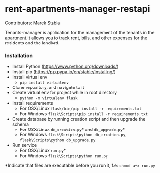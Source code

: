 # rent-apartments-manager-restapi

Contributors:
Marek Stabla

Tenants-manager is application for the management of the tenants in the apartment.It allows you to track rent, bills, and other expenses for the residents and the landlord.

### Installation

* Install Python (https://www.python.org/downloads/)
* Install pip (https://pip.pypa.io/en/stable/installing/)
* Install virtual env
  * ```pip install virtualenv```
* Clone repository, and navigate to it
* Create virtual env for project while in root directory 
  * ```python -m virtualenv flask```
* Install requirements
  * For OSX/Linux ```flask/bin/pip install -r requirements.txt```
  * For Windows ```flask\Scripts\pip install -r requirements.txt```
* Create database by running creation script and then upgrade the schema
  * For OSX/Linux ```db_creation.py```* and ```db_upgrade.py```*
  * For Windows ```flask\Scripts\python db_creation.py```, ```flask\Scripts\python db_upgrade.py```
* Run service
  * For OSX/Linux ```run.py```*
  * For Windows ```flask\Scripts\python run.py```
  
 
*Indicate that files are executable before you run it, f.e: ```chmod a+x run.py```